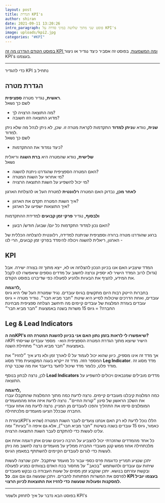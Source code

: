 ```yaml
---
layout: post
title: הגדרת KPI's
author: shiran
date: 2021-09-11 13:20:26
intro_paragraph: פוסט שני מתוך שלושה במיני סדרה על KPI's
image: uploads/kpi2.jpg
categories: "#KPI"
---
```

[בפוסט הקודם הגדרנו מה זה KPI ומה המשמעות](https://shiran.tips/blog/kpi-%D7%94%D7%92%D7%93%D7%A8%D7%94-%D7%95%D7%9E%D7%A9%D7%9E%D7%A2%D7%95%D7%AA/), בפוסט זה אסביר כיצד נגדיר או ניצור KPI's בעצמנו.
- - -
כדי להגדיר KPI נתחיל ב<br>

הגדרת מטרה
---

**ראשית,** נגדיר מטרה **ספציפית**. <br>
לשם כך נשאל<br>
- מה התוצאה הרצויה לך?<br>
- מדוע התוצאה הזו חשובה?

**שנית,** נוודא ש**ניתן למדוד** התקדמות לקראת מטרה זו. שכן, לא ניתן לנהל מה שלא ניתן למדוד. <br>
לשם כך נשאל<br>
- כיצד נמדוד את ההתקדמות?

**שלישית,** נוודא שהמטרה היא **ברת השגה** וריאלית<br>
נשאל<br>
- האם המטרה הספציפית שהגדרנו ניתנת להשגה?<br>
- מי אחראי על השגת המטרה?<br>
- מי יכול להשפיע על השגת התוצאה הרצויה?<br>

**לאחר מכן,** נבדוק האם המטרה **רלוונטית** למטרת העל או להצלחת הארגון<br>
- איך השגת המטרה תקדם את הארגון?<br>
- איך התוצאות ישפיעו על הארגון?

**ולבסוף,** נגדיר **פרקי זמן קבועים** למדידת ההתקדמות<br>
- האם נכון למדוד התקדמות כל יום/ שבוע/ חודש/ רבעון?

ברגע שהגדרנו מטרה ברורה וספציפית שניתנת למדידה, רלוונטית להצלחה הכללית של הארגון, ריאלית להשגה ויכולה להימדד בפרקי זמן קבועים, הרי לנו -

KPI
---
המדד שיצביע האם אנו בכיוון הנכון להצלחה או לא, ייצא מתוך זה בצורה ישירה. אבל (גדול) לרוב המדד הישיר לא יספיק ונרצה לחשוב על מדדים נוספים שיאפשרו לנו לקבל את המידע, להציף את הבעיות ולהניע לפעולה כפי שדיברנו בפוסט הקודם. 


**לדוגמה,** <br>
בחברות הייטק רבות היום מתקשים בגיוס עובדים. נגיד שמטרת העל שלי היא גיוס עובדים, ואחת הדרכים שיכולות לסייע היא שיטת ״חבר מביא חבר״.
נגדיר מטרה = גיוס עובדים בעזרת המלצות של עובדים קיימים
מה תיחשב הצלחה ספציפית מבחינת החברה? = גיוס 15 משרות בשנה באמצעות ״חבר מביא חבר״

Leg & Lead Indicators
---

**מה הKPI's שיאפשרו לי לראות בזמן נתון האם אני בכיוון להשגת המטרה הזו?**<br>
הKPI הישיר שיוצא מתוך הגדרת המטרה הספציפית הוא- 
מספר עובדים שגייסתי באמצעות ״חבר מביא חבר״ מתחילת השנה. 

אך מדד זה אינו מספיק, כיוון שהוא יכול לעמוד על 0 לאורך זמן ולא נדע איך ״להזיז״ את המספר הזה. מדד זה ייקרא בעגה המקצועית מדד מסוג **Leg Indicator**. מדד מסוג זה מודד פלט, כלומר מדד שיכול לתעד בדיעבד את מה שכבר קרה.

לכן, נרצה לבחון בנוסף **Lead Indicators** מדדים מובילים שמנבאים ויכולים להשפיע על התוצאה.

**לדוגמה,**<br> 
כמה המלצות קיבלנו מעובדים קיימים. נרצה לדעת כמה מתוך ההמלצות שהתקבלו עברו את השלב הראשון של סינון ״קורות החיים״. נרצה לדעת איזה אחוז מהמועמדים המומלצים סיימו את התהליך והפכו לעובדים מן המניין. נרצה לדעת מה אחוז עובדי החברה שבכלל הציעו מועמדים מלכתחילה. 

בעזרת הKPI's הללו נוכל לדעת לא רק האם אנחנו צועדים לעבר השגת המטרה (שהיא כאמור, גיוס 15 עובדים בשנה בשיטת ״חבר מביא חבר״), אלא גם איפה ה״בעיות״ ומה עלינו לעשות כדי להתקדם לעבר השגת התוצאה הרצויה.

כל אחד מהמדדים שהזכרתי יכול להצביע על הרבה כיוונים שונים אתן דוגמה אחת
אם מלכתחילה אחוז ממש קטן מעובדי החברה ממליץ על מועמדים נרצה לחשוב מה ניתן לעשות כדי לגרום לעובדים הקיימים להשתתף במאמץ הגיוס. 

יתכן שנציע תמריץ כדוגמת פרס כספי עבור כל מועמד שיתקבל. יתכן שנרצה לעשות שיחות עם עובדים ולהשתמש ״בכאב״ על מחסור בכח האדם בצוותים כמניע לפעולה ובקשת עזרתם בנושא. יתכן שנקבע זמן מסוים על שעות העבודה בו נבקש מעובדים לפרסם את המשרות הפתוחות לחברים. ויתכן שנעשה גם וגם וגם. **כל KPI בעצמו יוביל למסקנות ופעולות שנעשה כדי להזיז את התוצאות לכיוון הרצוי.**

---
בפוסט הבא נדבר על איך לתחזק ולשמר KPI's